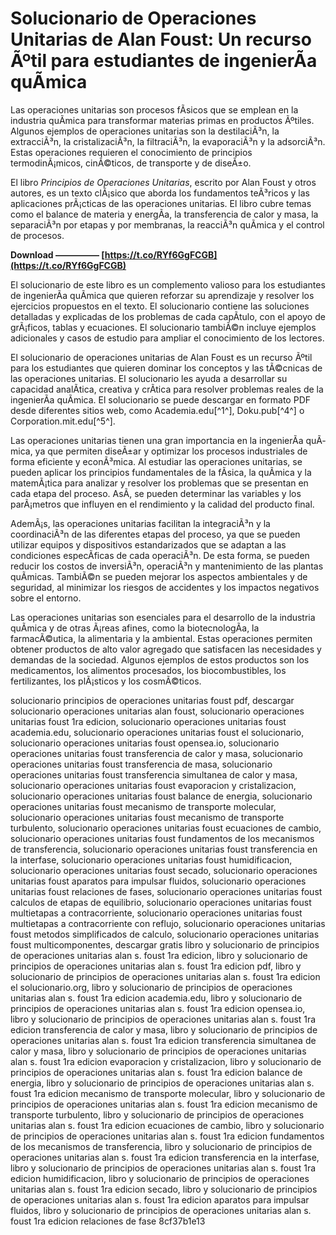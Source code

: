 
 
# Solucionario de Operaciones Unitarias de Alan Foust: Un recurso Ãºtil para estudiantes de ingenierÃ­a quÃ­mica
 
Las operaciones unitarias son procesos fÃ­sicos que se emplean en la industria quÃ­mica para transformar materias primas en productos Ãºtiles. Algunos ejemplos de operaciones unitarias son la destilaciÃ³n, la extracciÃ³n, la cristalizaciÃ³n, la filtraciÃ³n, la evaporaciÃ³n y la adsorciÃ³n. Estas operaciones requieren el conocimiento de principios termodinÃ¡micos, cinÃ©ticos, de transporte y de diseÃ±o.
 
El libro *Principios de Operaciones Unitarias*, escrito por Alan Foust y otros autores, es un texto clÃ¡sico que aborda los fundamentos teÃ³ricos y las aplicaciones prÃ¡cticas de las operaciones unitarias. El libro cubre temas como el balance de materia y energÃ­a, la transferencia de calor y masa, la separaciÃ³n por etapas y por membranas, la reacciÃ³n quÃ­mica y el control de procesos.
 
**Download ————— [https://t.co/RYf6GgFCGB](https://t.co/RYf6GgFCGB)**


 
El solucionario de este libro es un complemento valioso para los estudiantes de ingenierÃ­a quÃ­mica que quieren reforzar su aprendizaje y resolver los ejercicios propuestos en el texto. El solucionario contiene las soluciones detalladas y explicadas de los problemas de cada capÃ­tulo, con el apoyo de grÃ¡ficos, tablas y ecuaciones. El solucionario tambiÃ©n incluye ejemplos adicionales y casos de estudio para ampliar el conocimiento de los lectores.
 
El solucionario de operaciones unitarias de Alan Foust es un recurso Ãºtil para los estudiantes que quieren dominar los conceptos y las tÃ©cnicas de las operaciones unitarias. El solucionario les ayuda a desarrollar su capacidad analÃ­tica, creativa y crÃ­tica para resolver problemas reales de la ingenierÃ­a quÃ­mica. El solucionario se puede descargar en formato PDF desde diferentes sitios web, como Academia.edu[^1^], Doku.pub[^4^] o Corporation.mit.edu[^5^].
  
Las operaciones unitarias tienen una gran importancia en la ingenierÃ­a quÃ­mica, ya que permiten diseÃ±ar y optimizar los procesos industriales de forma eficiente y econÃ³mica. Al estudiar las operaciones unitarias, se pueden aplicar los principios fundamentales de la fÃ­sica, la quÃ­mica y la matemÃ¡tica para analizar y resolver los problemas que se presentan en cada etapa del proceso. AsÃ­, se pueden determinar las variables y los parÃ¡metros que influyen en el rendimiento y la calidad del producto final.
 
AdemÃ¡s, las operaciones unitarias facilitan la integraciÃ³n y la coordinaciÃ³n de las diferentes etapas del proceso, ya que se pueden utilizar equipos y dispositivos estandarizados que se adaptan a las condiciones especÃ­ficas de cada operaciÃ³n. De esta forma, se pueden reducir los costos de inversiÃ³n, operaciÃ³n y mantenimiento de las plantas quÃ­micas. TambiÃ©n se pueden mejorar los aspectos ambientales y de seguridad, al minimizar los riesgos de accidentes y los impactos negativos sobre el entorno.
 
Las operaciones unitarias son esenciales para el desarrollo de la industria quÃ­mica y de otras Ã¡reas afines, como la biotecnologÃ­a, la farmacÃ©utica, la alimentaria y la ambiental. Estas operaciones permiten obtener productos de alto valor agregado que satisfacen las necesidades y demandas de la sociedad. Algunos ejemplos de estos productos son los medicamentos, los alimentos procesados, los biocombustibles, los fertilizantes, los plÃ¡sticos y los cosmÃ©ticos.
 
solucionario principios de operaciones unitarias foust pdf,  descargar solucionario operaciones unitarias alan foust,  solucionario operaciones unitarias foust 1ra edicion,  solucionario operaciones unitarias foust academia.edu,  solucionario operaciones unitarias foust el solucionario,  solucionario operaciones unitarias foust opensea.io,  solucionario operaciones unitarias foust transferencia de calor y masa,  solucionario operaciones unitarias foust transferencia de masa,  solucionario operaciones unitarias foust transferencia simultanea de calor y masa,  solucionario operaciones unitarias foust evaporacion y cristalizacion,  solucionario operaciones unitarias foust balance de energia,  solucionario operaciones unitarias foust mecanismo de transporte molecular,  solucionario operaciones unitarias foust mecanismo de transporte turbulento,  solucionario operaciones unitarias foust ecuaciones de cambio,  solucionario operaciones unitarias foust fundamentos de los mecanismos de transferencia,  solucionario operaciones unitarias foust transferencia en la interfase,  solucionario operaciones unitarias foust humidificacion,  solucionario operaciones unitarias foust secado,  solucionario operaciones unitarias foust aparatos para impulsar fluidos,  solucionario operaciones unitarias foust relaciones de fases,  solucionario operaciones unitarias foust calculos de etapas de equilibrio,  solucionario operaciones unitarias foust multietapas a contracorriente,  solucionario operaciones unitarias foust multietapas a contracorriente con reflujo,  solucionario operaciones unitarias foust metodos simplificados de calculo,  solucionario operaciones unitarias foust multicomponentes,  descargar gratis libro y solucionario de principios de operaciones unitarias alan s. foust 1ra edicion,  libro y solucionario de principios de operaciones unitarias alan s. foust 1ra edicion pdf,  libro y solucionario de principios de operaciones unitarias alan s. foust 1ra edicion el solucionario.org,  libro y solucionario de principios de operaciones unitarias alan s. foust 1ra edicion academia.edu,  libro y solucionario de principios de operaciones unitarias alan s. foust 1ra edicion opensea.io,  libro y solucionario de principios de operaciones unitarias alan s. foust 1ra edicion transferencia de calor y masa,  libro y solucionario de principios de operaciones unitarias alan s. foust 1ra edicion transferencia simultanea de calor y masa,  libro y solucionario de principios de operaciones unitarias alan s. foust 1ra edicion evaporacion y cristalizacion,  libro y solucionario de principios de operaciones unitarias alan s. foust 1ra edicion balance de energia,  libro y solucionario de principios de operaciones unitarias alan s. foust 1ra edicion mecanismo de transporte molecular,  libro y solucionario de principios de operaciones unitarias alan s. foust 1ra edicion mecanismo de transporte turbulento,  libro y solucionario de principios de operaciones unitarias alan s. foust 1ra edicion ecuaciones de cambio,  libro y solucionario de principios de operaciones unitarias alan s. foust 1ra edicion fundamentos de los mecanismos de transferencia,  libro y solucionario de principios de operaciones unitarias alan s. foust 1ra edicion transferencia en la interfase,  libro y solucionario de principios de operaciones unitarias alan s. foust 1ra edicion humidificacion,  libro y solucionario de principios de operaciones unitarias alan s. foust 1ra edicion secado,  libro y solucionario de principios de operaciones unitarias alan s. foust 1ra edicion aparatos para impulsar fluidos,  libro y solucionario de principios de operaciones unitarias alan s. foust 1ra edicion relaciones de fase
 8cf37b1e13
 

